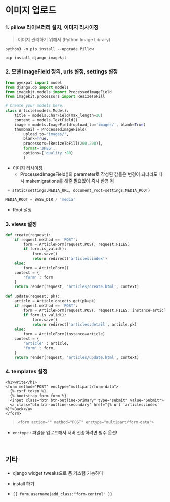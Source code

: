 # 이미지 업로드

### 1. pillow 라이브러리 설치, 이미지 리사이징

> 이미지 관리하기 위해서 (Python Image Library)

`python3 -m pip install --upgrade Pillow`

`pip install django-imagekit`

### 2. 모델 ImageField 정의, urls 설정, settings 설정

```python
from pyexpat import model
from django.db import models
from imagekit.models import ProcessedImageField
from imagekit.processors import ResizeToFill

# Create your models here.
class Article(models.Model):
    title = models.CharField(max_length=20)
    content = models.TextField()
    image = models.ImageField(upload_to='images/', blank=True)
    thumbnail = ProcessedImageField(
        upload_to='images/', 
        blank=True, 
        processors=[ResizeToFill(200,200)], 
        format='JPEG',
        options={'quality':80}
        )
```

- 이미지 리사이징
  - ProcessedImageField()의 parameter로 작성된 값들은 변경이 되더라도 다시 makemigrations를 해줄 필요없이 즉시 반영 됨

```python
 + static(settings.MEDIA_URL, document_root=settings.MEDIA_ROOT)
```

```python
MEDIA_ROOT = BASE_DIR / 'media'
```

- Root 설정

### 3. views 설정

```python
def create(request):
    if request.method == 'POST':
        form = ArticleForm(request.POST, request.FILES)
        if form.is_valid():
            form.save()
            return redirect('articles:index')
    else:
        form = ArticleForm()
    context = {
        'form' : form
    }
    return render(request, 'articles/create.html', context)
  
def update(request, pk):
    article = Article.objects.get(pk=pk)
    if request.method == 'POST':
        form = ArticleForm(request.POST, request.FILES, instance=article)
        if form.is_valid():
            form.save()
            return redirect('articles:detail', article.pk)
    else:
        form = ArticleForm(instance=article)
    context = {
        'article' : article,
        'form' : form,
    }
    return render(request, 'articles/update.html', context)
```

### 4. templates 설정

```django
<h1>write</h1>
<form method="POST" enctype="multipart/form-data">
  {% csrf_token %}
  {% bootstrap_form form %}
  <input class="btn btn-outline-primary" type="submit" value="Submit">
  <a class="btn btn-outline-secondary" href="{% url 'articles:index' %}">Back</a>
</form>
```

> `<form action="" method="POST" enctype="multipart/form-data">`

- `enctype` : 파일을 업로드해서 서버 전송하려면 필수 옵션!

<br>

## 기타

- django widget tweaks으로 폼 커스텀 가능하다

- install 하기

- `{{ form.username|add_class:"form-control" }}`